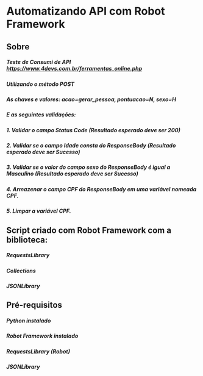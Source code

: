 # Automatizando API com Robot Framework
## Sobre

##### Teste de Consumi de API https://www.4devs.com.br/ferramentas_online.php

##### Utilizando o método POST
##### As chaves e valores: acao=gerar_pessoa, pontuacao=N, sexo=H

##### E as seguintes validações:
##### 1. Validar o campo Status Code (Resultado esperado deve ser 200)
##### 2. Validar se o campo Idade consta do ResponseBody (Resultado esperado deve ser Sucesso)
##### 3. Validar se o valor do campo sexo do ResponseBody é igual a Masculino (Resultado esperado deve ser Sucesso)
##### 4. Armazenar o campo CPF do ResponseBody em uma variável nomeada CPF.
##### 5. Limpar a variável CPF.

## Script criado com Robot Framework com a biblioteca:

##### RequestsLibrary
##### Collections
##### JSONLibrary

## Pré-requisitos

##### Python instalado
##### Robot Framework instalado
##### RequestsLibrary (Robot)
##### JSONLibrary
